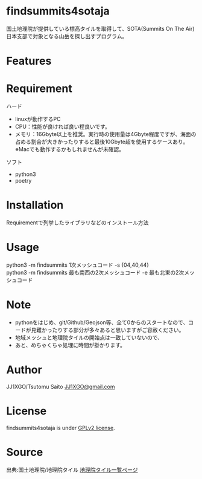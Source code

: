 # findsummits4sotaja

国土地理院が提供している標高タイルを取得して、SOTA(Summits On The Air)日本支部で対象となる山岳を探し出すプログラム。

# Features
 
 
# Requirement

ハード
* linuxが動作するPC
* CPU：性能が良ければ良い程良いです。
* メモリ：16Gbyte以上を推奨。実行時の使用量は4Gbyte程度ですが、海面の占める割合が大きかったりすると最後10Gbyte超を使用するケースあり。  
※Macでも動作するかもしれませんが未確認。

ソフト
* python3
* poetry
 
# Installation
 
Requirementで列挙したライブラリなどのインストール方法 
 
# Usage
 
python3 -m findsummits 1次メッシュコード -s {04,40,44}  
python3 -m findsummits 最も南西の2次メッシュコード -e 最も北東の2次メッシュコード
 
# Note
 
* pythonをはじめ、git/Github/Geojson等、全て0からのスタートなので、コードが見難かったりする部分が多々あると思いますがご容赦ください。
* 地域メッシュと地理院タイルの開始点は一致していないので、
* あと、めちゃくちゃ処理に時間が掛かります。
 
# Author
 
JJ1XGO/Tsutomu Saito JJ1XGO@gmail.com
 
# License
 
findsummits4sotaja is under [GPLv2 license](https://www.gnu.org/licenses/old-licenses/gpl-2.0.ja.html).
 
# Source

出典:国土地理院/地理院タイル [地理院タイル一覧ページ](https://maps.gsi.go.jp/development/ichiran.html)
